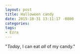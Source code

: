 ```yaml
---
layout: post
title: Halloween candy
date: 2015-10-31 13:11:17 -0000
categories:
tags:
- Ezra
---
```

"<em>Today</em>, I can eat <em>all</em> of my candy."
